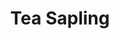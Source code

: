 ---
templateKey: blog-post
featuredpost: false
featuredimage: /assets/Tea_Sapling.png
title: Tea Sapling
description: Seed
testfield: 502
---